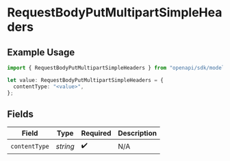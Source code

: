 # RequestBodyPutMultipartSimpleHeaders

## Example Usage

```typescript
import { RequestBodyPutMultipartSimpleHeaders } from "openapi/sdk/models/operations";

let value: RequestBodyPutMultipartSimpleHeaders = {
  contentType: "<value>",
};
```

## Fields

| Field              | Type               | Required           | Description        |
| ------------------ | ------------------ | ------------------ | ------------------ |
| `contentType`      | *string*           | :heavy_check_mark: | N/A                |